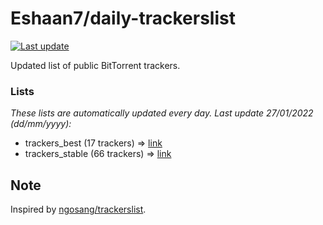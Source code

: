 
# Eshaan7/daily-trackerslist 

[![Last update](https://img.shields.io/badge/Last%20update-27/01/2022-blue.svg)](#)

Updated list of public BitTorrent trackers.

### Lists
*These lists are automatically updated every day. Last update 27/01/2022 (_dd/mm/yyyy_):*

* trackers_best (17 trackers) => [link](https://raw.githubusercontent.com/eshaan7/daily-trackerslist/master/trackers_best.txt)
* trackers_stable (66 trackers) => [link](https://raw.githubusercontent.com/eshaan7/daily-trackerslist/master/trackers_stable.txt)

## Note

Inspired by [ngosang/trackerslist](https://github.com/ngosang/trackerslist).
